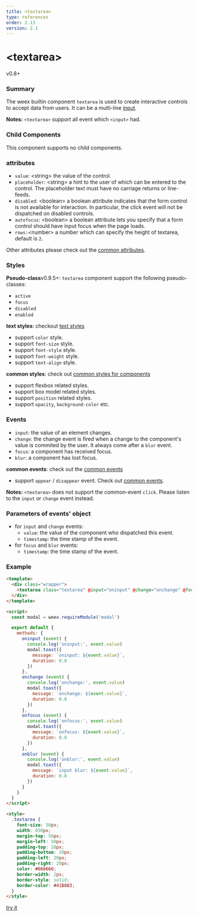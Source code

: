 ```yaml
---
title: <textarea>
type: references
order: 2.13
version: 2.1
---
```


# &lt;textarea&gt;
<span class="weex-version">v0.8+</span>


### Summary

The weex builtin component `textarea` is used to create interactive controls to accept data from users. It can be a multi-line [input](./input.html).

**Notes:** `<textarea>` support all event which `<input>` had.

### Child Components

This component supports no child components.

### attributes

- `value`: &lt;string&gt; the value of the control.
- `placeholder`: &lt;string&gt; a hint to the user of which can be entered to the control. The placeholder text must have no carriage returns or line-feeds.
- `disabled`: &lt;boolean&gt; a boolean attribute indicates that the form control is not available for interaction. In particular, the click event will not be dispatched on disabled controls.
- `autofocus`: &lt;boolean&gt; a boolean attribute lets you specify that a form control should have input focus when the page loads.
- `rows:`&lt;number&gt; a number which can specify the height of textarea, default is `2`.

Other attributes please check out the [common attributes](../common-attrs.html).

### Styles

**Pseudo-class**<span class="api-version">v0.9.5+</span>: `textarea` component support the following pseudo-classes:

* `active`
* `focus`
* `disabled`
* `enabled`

**text styles**: checkout [text styles](../text-style.html)

- support `color` style.
- support `font-size` style.
- support `font-style` style.
- support `font-weight` style.
- support `text-align` style.


**common styles**: check out [common styles for components](../common-style.html)

- support flexbox related styles.
- support box model related styles.
- support ``position`` related styles.
- support ``opacity``, ``background-color`` etc.

### Events

- `input`: the value of an element changes.
- `change`: the change event is fired when a change to the component's value is commited by the user. It always come after a ``blur`` event.
- `focus`: a component has received focus.
- `blur`: a component has lost focus.

**common events**: check out the [common events](../common-event.html)

- support `appear` / `disappear` event. Check out [common events](../common-event.html).

**Notes:** `<textarea>` does not support the common-event `click`. Please listen to the `input` or `change` event instead.

### Parameters of events' object

- for ``input`` and ``change`` events:
  - `value`: the value of the component who dispatched this event.
  - `timestamp`: the time stamp of the event.
- for ``focus`` and ``blur`` events:
  - `timestamp`: the time stamp of the event.

### Example

```html
<template>
  <div class="wrapper">
    <textarea class="textarea" @input="oninput" @change="onchange" @focus="onfocus" @blur="onblur"></textarea>
  </div>
</template>

<script>
  const modal = weex.requireModule('modal')

  export default {
    methods: {
      oninput (event) {
        console.log('oninput:', event.value)
        modal.toast({
          message: `oninput: ${event.value}`,
          duration: 0.8
        })
      },
      onchange (event) {
        console.log('onchange:', event.value)
        modal.toast({
          message: `onchange: ${event.value}`,
          duration: 0.8
        })
      },
      onfocus (event) {
        console.log('onfocus:', event.value)
        modal.toast({
          message: `onfocus: ${event.value}`,
          duration: 0.8
        })
      },
      onblur (event) {
        console.log('onblur:', event.value)
        modal.toast({
          message: `input blur: ${event.value}`,
          duration: 0.8
        })
      }
    }
  }
</script>

<style>
  .textarea {
    font-size: 50px;
    width: 650px;
    margin-top: 50px;
    margin-left: 50px;
    padding-top: 20px;
    padding-bottom: 20px;
    padding-left: 20px;
    padding-right: 20px;
    color: #666666;
    border-width: 2px;
    border-style: solid;
    border-color: #41B883;
  }
</style>
```

[try it](../../examples/textarea.html)
